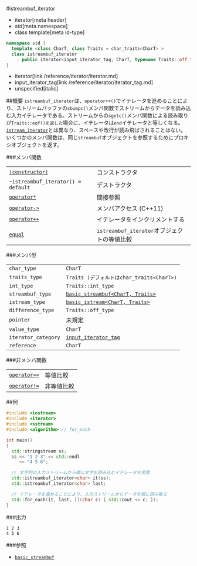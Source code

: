 #istreambuf_iterator
* iterator[meta header]
* std[meta namespace]
* class template[meta id-type]

```cpp
namespace std {
  template <class CharT, class Traits = char_traits<CharT> >
  class istreambuf_iterator
    : public iterator<input_iterator_tag, CharT, typename Traits::off_type, unspecified, CharT>
}
```
* iterator[link /reference/iterator/iterator.md]
* input_iterator_tag[link /reference/iterator/iterator_tag.md]
* unspecified[italic]

##概要
`istreambuf_iterator`は、`operator++()`でイテレータを進めることにより、ストリームバッファの`sbumpc()`メンバ関数でストリームからデータを読み込む入力イテレータである。ストリームからの`sgetc()`メンバ関数による読み取りが`Traits::eof()を返した`場合に、イテレータは`end`イテレータと等しくなる。[`istream_iterator`](/reference/iterator/istream_iterator.md)とは異なり、スペースや改行が読み飛ばされることはない。いくつかのメンバ関数は、同じ`streambuf`オブジェクトを参照するためにプロキシオブジェクトを返す。

###メンバ関数

| | |
|--------------------------------------------------------------------------------------------------------------------------------------------|-------------------------------------------------------------------|
| [`(constructor)`](./istreambuf_iterator/op_constructor.md) | コンストラクタ |
| `~istreambuf_iterator() = default` | デストラクタ |
| [`operator*`](./istreambuf_iterator/op_deref.md) | 間接参照 |
| [`operator->`](./istreambuf_iterator/op_arrow.md) | メンバアクセス (C++11) |
| [`operator++`](./istreambuf_iterator/op_increment.md) | イテレータをインクリメントする |
| [`equal`](./istreambuf_iterator/equal.md) | `istreambuf_iterator`オブジェクトの等値比較 |

###メンバ型

| | |
|--------------------------------|----------------------------------------------------------------------------------------------------------------------|
| `char_type` | `CharT` |
| `traits_type` | `Traits (デフォルトはchar_traits<CharT>)` |
| `int_type` | `Traits::int_type` |
| `streambuf_type` | [`basic_streambuf<CharT, Traits>`](../streambuf/basic_streambuf.md) |
| `istream_type` | [`basic_istream<CharT, Traits>`](../istream/basic_istream.md) |
| `difference_type` | `Traits::off_type` |
| `pointer` | 未規定 |
| `value_type` | `CharT` |
| `iterator_category` | [`input_iterator_tag`](/reference/iterator/iterator_tag.md) |
| `reference` | `CharT` |

###非メンバ関数

| | |
|----------------------------------------------------------------------------------------------------------------------------------|-----------------|
| [`operator==`](./istreambuf_iterator/op_equal.md) | 等値比較 |
| [`operator!=`](./istreambuf_iterator/op_not_equal.md) | 非等値比較 |


##例
```cpp
#include <iostream>
#include <iterator>
#include <sstream>
#include <algorithm> // for_each

int main()
{
  std::stringstream ss;
  ss << "1 2 3" << std::endl
     << "4 5 6";

  // 文字列の入力ストリームから順に文字を読み込むイテレータを用意
  std::istreambuf_iterator<char> it(ss);
  std::istreambuf_iterator<char> last;

  // イテレータを進めることにより、入力ストリームからデータを順に読み取る
  std::for_each(it, last, [](char c) { std::cout << c; });
}
```

###出力
```
1 2 3
4 5 6
```

###参照
- [`basic_streambuf`](../streambuf/basic_streambuf.md)
